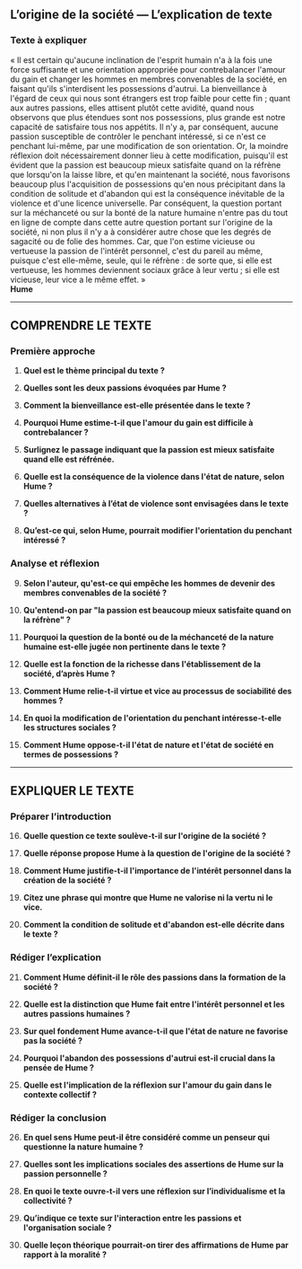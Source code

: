 ## L’origine de la société — L’explication de texte

### Texte à expliquer
« Il est certain qu'aucune inclination de l'esprit humain n'a à la fois une force suffisante et une orientation appropriée pour contrebalancer l'amour du gain et changer les hommes en membres convenables de la société, en faisant qu'ils s'interdisent les possessions d'autrui. La bienveillance à l'égard de ceux qui nous sont étrangers est trop faible pour cette fin ; quant aux autres passions, elles attisent plutôt cette avidité, quand nous observons que plus étendues sont nos possessions, plus grande est notre capacité de satisfaire tous nos appétits. Il n'y a, par conséquent, aucune passion susceptible de contrôler le penchant intéressé, si ce n'est ce penchant lui-même, par une modification de son orientation. Or, la moindre réflexion doit nécessairement donner lieu à cette modification, puisqu'il est évident que la passion est beaucoup mieux satisfaite quand on la réfrène que lorsqu'on la laisse libre, et qu'en maintenant la société, nous favorisons beaucoup plus l'acquisition de possessions qu'en nous précipitant dans la condition de solitude et d'abandon qui est la conséquence inévitable de la violence et d'une licence universelle. Par conséquent, la question portant sur la méchanceté ou sur la bonté de la nature humaine n'entre pas du tout en ligne de compte dans cette autre question portant sur l'origine de la société, ni non plus il n'y a à considérer autre chose que les degrés de sagacité ou de folie des hommes. Car, que l'on estime vicieuse ou vertueuse la passion de l'intérêt personnel, c'est du pareil au même, puisque c'est elle-même, seule, qui le réfrène : de sorte que, si elle est vertueuse, les hommes deviennent sociaux grâce à leur vertu ; si elle est vicieuse, leur vice a le même effet. »  
**Hume**

---

## COMPRENDRE LE TEXTE

### Première approche

1. **Quel est le thème principal du texte ?**

2. **Quelles sont les deux passions évoquées par Hume ?**

3. **Comment la bienveillance est-elle présentée dans le texte ?**

4. **Pourquoi Hume estime-t-il que l'amour du gain est difficile à contrebalancer ?**

5. **Surlignez le passage indiquant que la passion est mieux satisfaite quand elle est réfrénée.**

6. **Quelle est la conséquence de la violence dans l'état de nature, selon Hume ?**

7. **Quelles alternatives à l’état de violence sont envisagées dans le texte ?**

8. **Qu’est-ce qui, selon Hume, pourrait modifier l'orientation du penchant intéressé ?**

### Analyse et réflexion

9. **Selon l'auteur, qu'est-ce qui empêche les hommes de devenir des membres convenables de la société ?**

10. **Qu'entend-on par "la passion est beaucoup mieux satisfaite quand on la réfrène" ?**

11. **Pourquoi la question de la bonté ou de la méchanceté de la nature humaine est-elle jugée non pertinente dans le texte ?**

12. **Quelle est la fonction de la richesse dans l'établissement de la société, d’après Hume ?**

13. **Comment Hume relie-t-il virtue et vice au processus de sociabilité des hommes ?**

14. **En quoi la modification de l'orientation du penchant intéresse-t-elle les structures sociales ?**

15. **Comment Hume oppose-t-il l'état de nature et l'état de société en termes de possessions ?**

---

## EXPLIQUER LE TEXTE

### Préparer l’introduction

16. **Quelle question ce texte soulève-t-il sur l'origine de la société ?**

17. **Quelle réponse propose Hume à la question de l'origine de la société ?**

18. **Comment Hume justifie-t-il l'importance de l'intérêt personnel dans la création de la société ?**

19. **Citez une phrase qui montre que Hume ne valorise ni la vertu ni le vice.**

20. **Comment la condition de solitude et d'abandon est-elle décrite dans le texte ?**

### Rédiger l’explication

21. **Comment Hume définit-il le rôle des passions dans la formation de la société ?**

22. **Quelle est la distinction que Hume fait entre l'intérêt personnel et les autres passions humaines ?**

23. **Sur quel fondement Hume avance-t-il que l'état de nature ne favorise pas la société ?**

24. **Pourquoi l'abandon des possessions d'autrui est-il crucial dans la pensée de Hume ?**

25. **Quelle est l'implication de la réflexion sur l'amour du gain dans le contexte collectif ?**

### Rédiger la conclusion

26. **En quel sens Hume peut-il être considéré comme un penseur qui questionne la nature humaine ?**

27. **Quelles sont les implications sociales des assertions de Hume sur la passion personnelle ?**

28. **En quoi le texte ouvre-t-il vers une réflexion sur l’individualisme et la collectivité ?**

29. **Qu’indique ce texte sur l'interaction entre les passions et l'organisation sociale ?**

30. **Quelle leçon théorique pourrait-on tirer des affirmations de Hume par rapport à la moralité ?**